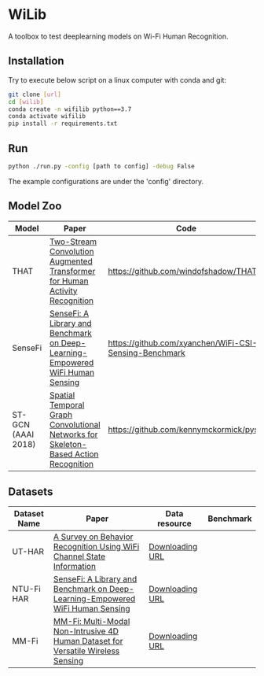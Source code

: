 # WiLib

A toolbox to test deeplearning models on Wi-Fi Human Recognition.

## Installation

Try to execute below script on a linux computer with conda and git:

```bash
git clone [url]
cd [wilib]
conda create -n wifilib python==3.7
conda activate wifilib
pip install -r requirements.txt
```

## Run

```bash
python ./run.py -config [path to config] -debug False
```

The example configurations are under the 'config' directory.

## Model Zoo

<table>
    <thead>
    <tr>
        <th>Model</th>
        <th>Paper</th>
        <th>Code</th>
    </tr>
    </thead>
    <tbody>
    <tr>
        <td>THAT</td>
        <td>
            <a href="https://ojs.aaai.org/index.php/AAAI/article/view/16103">
                Two-Stream Convolution Augmented Transformer for Human Activity Recognition</a>
        </td>
        <td><a href="https://github.com/windofshadow/THAT">
            https://github.com/windofshadow/THAT</a></td>
    </tr>
    <tr>
        <td>SenseFi</td>
        <td><a href="https://arxiv.org/abs/2207.07859">
            SenseFi: A Library and Benchmark on Deep-Learning-Empowered WiFi Human Sensing</a></td>
        <td><a href="https://github.com/xyanchen/WiFi-CSI-Sensing-Benchmark">https://github.com/xyanchen/WiFi-CSI-Sensing-Benchmark</a>
        </td>
    </tr>
    <tr>
        <td>ST-GCN (AAAI 2018)</td>
        <td><a href="https://arxiv.org/abs/1801.07455">
            Spatial Temporal Graph Convolutional Networks for Skeleton-Based Action Recognition</a></td>
        <td><a href="https://github.com/kennymckormick/pyskl">https://github.com/kennymckormick/pyskl</a></td>
    </tr>
    </tbody>
</table>

## Datasets

<table>
    <thead>
    <tr>
        <th>Dataset Name</th>
        <th>Paper</th>
        <th>Data resource</th>
        <th>Benchmark</th>
    </tr>
    </thead>
    <tbody>
    <tr>
        <td>UT-HAR</td>
        <td><a href="https://ieeexplore.ieee.org/document/8067693">A Survey on Behavior Recognition Using WiFi Channel State Information</a></td>
        <td><a href="https://drive.google.com/drive/folders/1R0R8SlVbLI1iUFQCzh_mH90H_4CW2iwt">Downloading URL</a></td>
</tr>
<tr>
        <td>NTU-Fi HAR</td>
        <td><a href="https://arxiv.org/abs/2207.07859">
            SenseFi: A Library and Benchmark on Deep-Learning-Empowered WiFi Human Sensing</a></td>
        <td><a href="https://drive.google.com/drive/folders/1R0R8SlVbLI1iUFQCzh_mH90H_4CW2iwt">Downloading URL</a></td>
</tr>
<tr>
        <td>MM-Fi</td>
        <td><a href="https://arxiv.org/abs/2305.10345">
            MM-Fi: Multi-Modal Non-Intrusive 4D Human Dataset for Versatile Wireless Sensing</a></td>
        <td><a href="https://github.com/ybhbingo/MMFi_dataset">Downloading URL</a></td>
</tr>
    </tbody>
</table>
